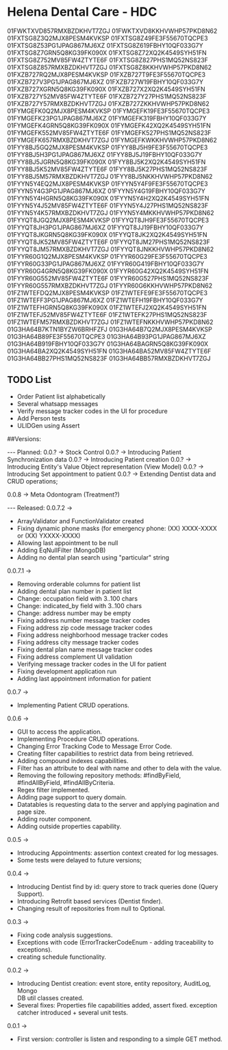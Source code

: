 # Helena Dental Care - HDC

01FWKTXVD857RMXBZDKHVT7ZGJ
01FWKTXVD8KKHVWHP57PKD8N62
01FXTSG8Z3Q2MJX8PESM4KVKSP
01FXTSG8Z49FE3F55670TQCPE3
01FXTSG8Z53PG1JPAG867MJ6XZ
01FXTSG8Z619FBHY10QF033G7Y
01FXTSG8Z7GRN5Q8KG39FK090X
01FXTSG8Z72XQ2K4549SYH51FN
01FXTSG8Z752MV85FW4ZTYTE6F
01FXTSG8Z827PHS1MQ52NS823F
01FXTSG8Z857RMXBZDKHVT7ZGJ
01FXTSG8Z8KKHVWHP57PKD8N62
01FXZB727RQ2MJX8PESM4KVKSP
01FXZB727T9FE3F55670TQCPE3
01FXZB727V3PG1JPAG867MJ6XZ
01FXZB727W19FBHY10QF033G7Y
01FXZB727XGRN5Q8KG39FK090X
01FXZB727X2XQ2K4549SYH51FN
01FXZB727Y52MV85FW4ZTYTE6F
01FXZB727Y27PHS1MQ52NS823F
01FXZB727Y57RMXBZDKHVT7ZGJ
01FXZB727ZKKHVWHP57PKD8N62
01FYMGEFK0Q2MJX8PESM4KVKSP
01FYMGEFK19FE3F55670TQCPE3
01FYMGEFK23PG1JPAG867MJ6XZ
01FYMGEFK319FBHY10QF033G7Y
01FYMGEFK4GRN5Q8KG39FK090X
01FYMGEFK42XQ2K4549SYH51FN
01FYMGEFK552MV85FW4ZTYTE6F
01FYMGEFK527PHS1MQ52NS823F
01FYMGEFK657RMXBZDKHVT7ZGJ
01FYMGEFKWKKHVWHP57PKD8N62
01FYY8BJ5GQ2MJX8PESM4KVKSP
01FYY8BJ5H9FE3F55670TQCPE3
01FYY8BJ5H3PG1JPAG867MJ6XZ
01FYY8BJ5J19FBHY10QF033G7Y
01FYY8BJ5JGRN5Q8KG39FK090X
01FYY8BJ5K2XQ2K4549SYH51FN
01FYY8BJ5K52MV85FW4ZTYTE6F
01FYY8BJ5K27PHS1MQ52NS823F
01FYY8BJ5M57RMXBZDKHVT7ZGJ
01FYY8BJ5NKKHVWHP57PKD8N62
01FYYN5Y4EQ2MJX8PESM4KVKSP
01FYYN5Y4F9FE3F55670TQCPE3
01FYYN5Y4G3PG1JPAG867MJ6XZ
01FYYN5Y4G19FBHY10QF033G7Y
01FYYN5Y4HGRN5Q8KG39FK090X
01FYYN5Y4H2XQ2K4549SYH51FN
01FYYN5Y4J52MV85FW4ZTYTE6F
01FYYN5Y4J27PHS1MQ52NS823F
01FYYN5Y4K57RMXBZDKHVT7ZGJ
01FYYN5Y4MKKHVWHP57PKD8N62
01FYYQT8JGQ2MJX8PESM4KVKSP
01FYYQT8JH9FE3F55670TQCPE3
01FYYQT8JH3PG1JPAG867MJ6XZ
01FYYQT8JJ19FBHY10QF033G7Y
01FYYQT8JKGRN5Q8KG39FK090X
01FYYQT8JK2XQ2K4549SYH51FN
01FYYQT8JK52MV85FW4ZTYTE6F
01FYYQT8JM27PHS1MQ52NS823F
01FYYQT8JM57RMXBZDKHVT7ZGJ
01FYYQT8JNKKHVWHP57PKD8N62
01FYYR60G1Q2MJX8PESM4KVKSP
01FYYR60G29FE3F55670TQCPE3
01FYYR60G33PG1JPAG867MJ6XZ
01FYYR60G419FBHY10QF033G7Y
01FYYR60G4GRN5Q8KG39FK090X
01FYYR60G42XQ2K4549SYH51FN
01FYYR60G552MV85FW4ZTYTE6F
01FYYR60G527PHS1MQ52NS823F
01FYYR60G557RMXBZDKHVT7ZGJ
01FYYR60G6KKHVWHP57PKD8N62
01FZ1WTEFDQ2MJX8PESM4KVKSP
01FZ1WTEFE9FE3F55670TQCPE3
01FZ1WTEFF3PG1JPAG867MJ6XZ
01FZ1WTEFH19FBHY10QF033G7Y
01FZ1WTEFHGRN5Q8KG39FK090X
01FZ1WTEFJ2XQ2K4549SYH51FN
01FZ1WTEFJ52MV85FW4ZTYTE6F
01FZ1WTEFK27PHS1MQ52NS823F
01FZ1WTEFM57RMXBZDKHVT7ZGJ
01FZ1WTEFNKKHVWHP57PKD8N62
01G3HA64B7KTN1BYZW6BRHFZFJ
01G3HA64B7Q2MJX8PESM4KVKSP
01G3HA64B89FE3F55670TQCPE3
01G3HA64B93PG1JPAG867MJ6XZ
01G3HA64B919FBHY10QF033G7Y
01G3HA64BAGRN5Q8KG39FK090X
01G3HA64BA2XQ2K4549SYH51FN
01G3HA64BA52MV85FW4ZTYTE6F
01G3HA64BB27PHS1MQ52NS823F
01G3HA64BB57RMXBZDKHVT7ZGJ

## TODO List
- Order Patient list alphabetically
- Several whatsapp messages
- Verify message tracker codes in the UI for procedure
- Add Person tests
- ULIDGen using Assert

##Versions:

--- Planned:
0.0.? -> Stock Control
0.0.? -> Introducing Patient Synchronization data
0.0.? -> Introducing Patient creation
0.0.? -> Introducing Entity's Value Object representation (View Model)
0.0.? -> Introducing Set appointment to patient
0.0.? -> Extending Dentist data and CRUD operations;

0.0.8 -> Meta Odontogram (Treatment?)


--- Released:
0.0.7.2 ->
- ArrayValidator and FunctionValidator created
- Fixing dynamic phone masks (for emergency phone: (XX) XXXX-XXXX or (XX) YXXXX-XXXX)
- Allowing last appointment to be null
- Adding EqNullFilter (MongoDB)
- Adding no dental plan search using "particular" string

0.0.7.1 ->
- Removing orderable columns for patient list
- Adding dental plan number in patient list
- Change: occupation field with 3..100 chars
- Change: indicated_by field with 3..100 chars
- Change: address number may be empty
- Fixing address number message tracker codes
- Fixing address zip code message tracker codes
- Fixing address neighborhood message tracker codes
- Fixing address city message tracker codes
- Fixing dental plan name message tracker codes
- Fixing address complement UI validation
- Verifying message tracker codes in the UI for patient
- Fixing development application run
- Adding last appointment information for patient

0.0.7 ->
- Implementing Patient CRUD operations.

0.0.6 -> 
- GUI to access the application. 
- Implementing Procedure CRUD operations.
- Changing Error Tracking Code to Message Error Code. 
- Creating filter capabilities to restrict data from being retrieved. 
- Adding compound indexes capabilities.
- Filter has an attribute to deal with name and other to dela with the value. 
- Removing the following repository methods: #findByField, #findAllByField, 
  #findAllByCriteria.
- Regex filter implemented.
- Adding page support to query domain.
- Datatables is requesting data to the server and applying pagination and page 
  size.
- Adding router component.
- Adding outside properties capability.

0.0.5 -> 
- Introducing Appointments: assertion context created for log messages. 
- Some tests were delayed to future versions;

0.0.4 -> 
- Introducing Dentist find by id: query store to track queries done (Query 
  Support). 
- Introducing Retrofit based services (Dentist finder).
- Changing result of repositories from null to Optional<T>.

0.0.3 -> 
- Fixing code analysis suggestions.
- Exceptions with code (ErrorTrackerCodeEnum - adding traceability to exceptions).
- creating schedule functionality.

0.0.2 -> 
- Introducing Dentist creation: event store, entity repository, AuditLog, Mongo  
  DB util classes created. 
- Several fixes: Properties file capabilities added, assert fixed. exception 
  catcher introduced + several unit tests.

0.0.1 -> 
- First version: controller is listen and responding to a simple GET method.
